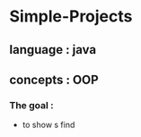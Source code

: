 # Simple-Projects
## language : java <br />
## concepts : OOP  <br >
### The goal : 
- to show s find

